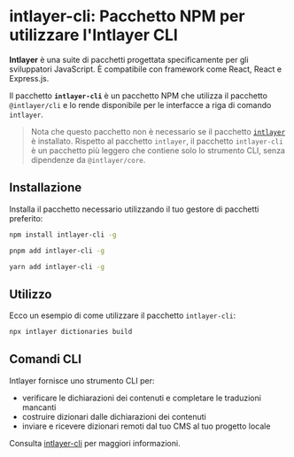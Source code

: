 # intlayer-cli: Pacchetto NPM per utilizzare l'Intlayer CLI

**Intlayer** è una suite di pacchetti progettata specificamente per gli sviluppatori JavaScript. È compatibile con framework come React, React e Express.js.

Il pacchetto **`intlayer-cli`** è un pacchetto NPM che utilizza il pacchetto `@intlayer/cli` e lo rende disponibile per le interfacce a riga di comando `intlayer`.

> Nota che questo pacchetto non è necessario se il pacchetto [`intlayer`](https://github.com/aymericzip/intlayer/tree/main/docs/it/packages/intlayer/index.md) è installato. Rispetto al pacchetto `intlayer`, il pacchetto `intlayer-cli` è un pacchetto più leggero che contiene solo lo strumento CLI, senza dipendenze da `@intlayer/core`.

## Installazione

Installa il pacchetto necessario utilizzando il tuo gestore di pacchetti preferito:

```bash packageManager="npm"
npm install intlayer-cli -g
```

```bash packageManager="pnpm"
pnpm add intlayer-cli -g
```

```bash packageManager="yarn"
yarn add intlayer-cli -g
```

## Utilizzo

Ecco un esempio di come utilizzare il pacchetto `intlayer-cli`:

```bash
npx intlayer dictionaries build
```

## Comandi CLI

Intlayer fornisce uno strumento CLI per:

- verificare le dichiarazioni dei contenuti e completare le traduzioni mancanti
- costruire dizionari dalle dichiarazioni dei contenuti
- inviare e ricevere dizionari remoti dal tuo CMS al tuo progetto locale

Consulta [intlayer-cli](https://github.com/aymericzip/intlayer/blob/main/docs/docs/it/intlayer_cli.md) per maggiori informazioni.
